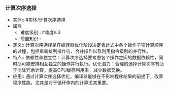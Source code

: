###  计算次序选择 
- 实体:: #实体/计算次序选择 
- 属性
	- 难度级别:: #难度/L3 
	- 前置知识::
- 定义::  计算次序选择是在编译器优化阶段决定表达式中各个操作子项计算顺序的过程，包括重新排列操作符、合并操作以及利用指令级别的并行性。
- 特点:: 依赖性和独立性：计算次序选择要考虑各个操作之间的数据依赖性，同时尽可能安排相互独立的操作并行执行。优化潜力：合理的选择计算次序有助于消除冗余计算，提高CPU缓存利用率，减少数据交换。
- 应用:: 通过计算次序选择优化，编译器能够在不影响程序结果的前提下，改善程序性能，尤其是对于循环体内的计算尤其重要。